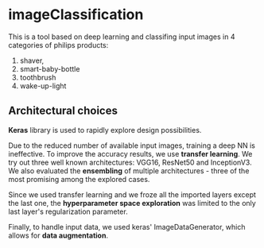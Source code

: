 # imageClassification
This is a tool based on deep learning and classifing input images in 4 categories of philips products:
1. shaver, 
2. smart-baby-bottle
3. toothbrush
4. wake-up-light


## Architectural choices 

**Keras** library is used to rapidly explore design possibilities.

Due to the reduced number of available input images, training a deep NN is ineffective. To improve the accuracy results, we use **transfer learning**. We try out three well known architectures: VGG16, ResNet50 and InceptionV3.
We also evaluated the **ensembling** of multiple architectures - three of the most promising among the explored cases.

Since we used transfer learning and we froze all the imported layers except the last one, the **hyperparameter space exploration** was limited to the only last layer's regularization parameter.

Finally, to handle input data, we used keras' ImageDataGenerator, which allows for **data augmentation**.

